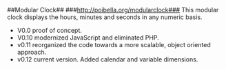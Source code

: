 ##Modular Clock##
###http://poibella.org/modularclock###
This modular clock displays the hours, minutes and seconds in any numeric basis.

* V0.0 proof of concept.
* V0.10 modernized JavaScript and eliminated PHP.
* v0.11 reorganized the code towards a more scalable, object oriented approach.
* v0.12 current version. Added calendar and variable dimensions.
